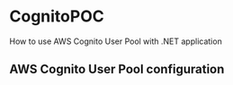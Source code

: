 # CognitoPOC
How to use AWS Cognito User Pool with .NET application

## AWS Cognito User Pool configuration

